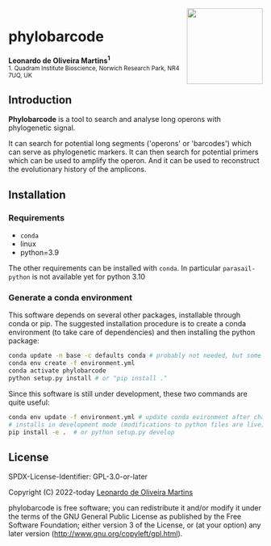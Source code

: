<img src="assets/phylobarcode.png" height="150" align="right">

# phylobarcode

__Leonardo de Oliveira Martins<sup>1</sup>__
<br>
<sub>1. Quadram Institute Bioscience, Norwich Research Park, NR4 7UQ, UK</sub>

## Introduction
**Phylobarcode** is a tool to search and analyse long operons with phylogenetic signal.

It can search for potential long segments ('operons' or 'barcodes') which can serve as phylogenetic markers.
It can then search for potential primers which can be used to amplify the operon.
And it can be used to reconstruct the evolutionary history of the amplicons.


## Installation


### Requirements

* `conda`
* linux
* python=3.9

The other requirements can be installed with `conda`. In particular `parasail-python` is not available yet for python 3.10

### Generate a conda environment

This software depends on several other packages, installable through conda or pip.
The suggested installation procedure is to create a conda environment (to take care of dependencies) and then installing
the python package:
```bash
conda update -n base -c defaults conda # probably not needed, but some machines complained about it
conda env create -f environment.yml  
conda activate phylobarcode
python setup.py install # or "pip install ." 
```

Since this software is still under development, these two commands are quite useful:
```bash
conda env update -f environment.yml # update conda evironment after changing dependencies
# installs in development mode (modifications to python files are live):
pip install -e .  # or python setup.py develop
```

## License 
SPDX-License-Identifier: GPL-3.0-or-later

Copyright (C) 2022-today  [Leonardo de Oliveira Martins](https://github.com/leomrtns)

phylobarcode is free software; you can redistribute it and/or modify it under the terms of the GNU General Public
License as published by the Free Software Foundation; either version 3 of the License, or (at your option) any later
version (http://www.gnu.org/copyleft/gpl.html).
